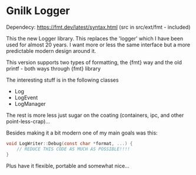 # Gnilk Logger

Dependecy: https://fmt.dev/latest/syntax.html  (src in src/ext/fmt - included)


This the new Logger library. This replaces the 'logger' which I have been used for almost 20 years. 
I want more or less the same interface but a more predictable modern design around it.

This version supports two types of formatting, the {fmt} way and the old printf - both ways through {fmt} library


The interesting stuff is in the following classes
* Log
* LogEvent
* LogManager

The rest is more less just sugar on the coating (containers, ipc, and other point-less-crap)...

Besides making it a bit modern one of my main goals was this:
```c
void LogWriter::Debug(const char *format, ...) {
    // REDUCE THIS CODE AS MUCH AS POSSIBLE!!!!
}
```

Plus have it flexible, portable and somewhat nice...
